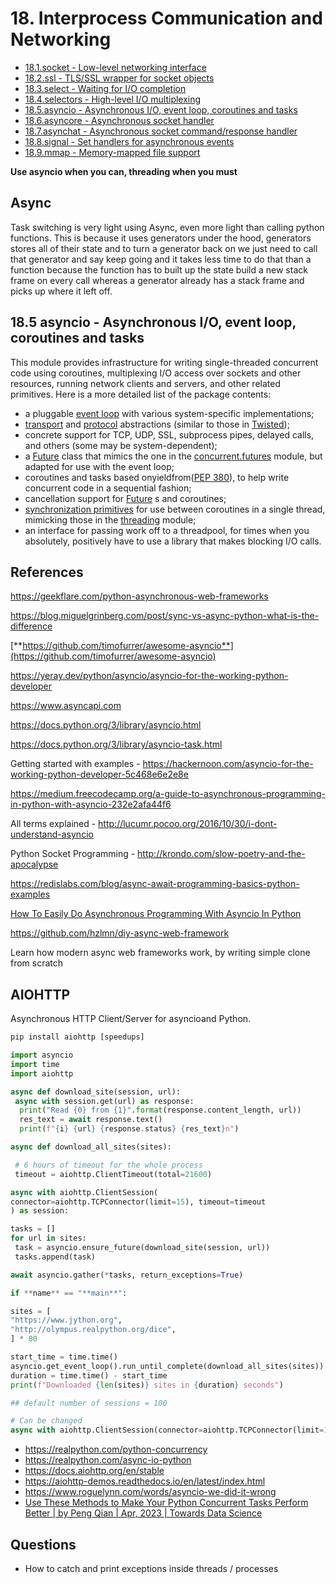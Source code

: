 # 18. Interprocess Communication and Networking

- [18.1.socket - Low-level networking interface](https://docs.python.org/3/library/socket.html)
- [18.2.ssl - TLS/SSL wrapper for socket objects](https://docs.python.org/3/library/ssl.html)
- [18.3.select - Waiting for I/O completion](https://docs.python.org/3/library/select.html)
- [18.4.selectors - High-level I/O multiplexing](https://docs.python.org/3/library/selectors.html)
- [18.5.asyncio - Asynchronous I/O, event loop, coroutines and tasks](https://docs.python.org/3/library/asyncio.html)
- [18.6.asyncore - Asynchronous socket handler](https://docs.python.org/3/library/asyncore.html)
- [18.7.asynchat - Asynchronous socket command/response handler](https://docs.python.org/3/library/asynchat.html)
- [18.8.signal - Set handlers for asynchronous events](https://docs.python.org/3/library/signal.html)
- [18.9.mmap - Memory-mapped file support](https://docs.python.org/3/library/mmap.html)

**Use asyncio when you can, threading when you must**

## Async

Task switching is very light using Async, even more light than calling python functions. This is because it uses generators under the hood, generators stores all of their state and to turn a generator back on we just need to call that generator and say keep going and it takes less time to do that than a function because the function has to built up the state build a new stack frame on every call whereas a generator already has a stack frame and picks up where it left off.

## 18.5 asyncio - Asynchronous I/O, event loop, coroutines and tasks

This module provides infrastructure for writing single-threaded concurrent code using coroutines, multiplexing I/O access over sockets and other resources, running network clients and servers, and other related primitives. Here is a more detailed list of the package contents:

- a pluggable [event loop](https://docs.python.org/3/library/asyncio-eventloop.html#asyncio-event-loop) with various system-specific implementations;
- [transport](https://docs.python.org/3/library/asyncio-protocol.html#asyncio-transport) and [protocol](https://docs.python.org/3/library/asyncio-protocol.html#asyncio-protocol) abstractions (similar to those in [Twisted](https://twistedmatrix.com/trac/));
- concrete support for TCP, UDP, SSL, subprocess pipes, delayed calls, and others (some may be system-dependent);
- a [Future](https://docs.python.org/3/library/asyncio-task.html#asyncio.Future) class that mimics the one in the [concurrent.futures](https://docs.python.org/3/library/concurrent.futures.html#module-concurrent.futures) module, but adapted for use with the event loop;
- coroutines and tasks based onyieldfrom([PEP 380](https://www.python.org/dev/peps/pep-0380)), to help write concurrent code in a sequential fashion;
- cancellation support for [Future](https://docs.python.org/3/library/asyncio-task.html#asyncio.Future) s and coroutines;
- [synchronization primitives](https://docs.python.org/3/library/asyncio-sync.html#asyncio-sync) for use between coroutines in a single thread, mimicking those in the [threading](https://docs.python.org/3/library/threading.html#module-threading) module;
- an interface for passing work off to a threadpool, for times when you absolutely, positively have to use a library that makes blocking I/O calls.

## References

https://geekflare.com/python-asynchronous-web-frameworks

https://blog.miguelgrinberg.com/post/sync-vs-async-python-what-is-the-difference

[**https://github.com/timofurrer/awesome-asyncio**](https://github.com/timofurrer/awesome-asyncio)

https://yeray.dev/python/asyncio/asyncio-for-the-working-python-developer

https://www.asyncapi.com

https://docs.python.org/3/library/asyncio.html

https://docs.python.org/3/library/asyncio-task.html

Getting started with examples - https://hackernoon.com/asyncio-for-the-working-python-developer-5c468e6e2e8e

https://medium.freecodecamp.org/a-guide-to-asynchronous-programming-in-python-with-asyncio-232e2afa44f6

All terms explained - http://lucumr.pocoo.org/2016/10/30/i-dont-understand-asyncio

Python Socket Programming - http://krondo.com/slow-poetry-and-the-apocalypse

https://redislabs.com/blog/async-await-programming-basics-python-examples

[How To Easily Do Asynchronous Programming With Asyncio In Python](https://www.youtube.com/watch?v=2IW-ZEui4h4)

https://github.com/hzlmn/diy-async-web-framework

Learn how modern async web frameworks work, by writing simple clone from scratch

## AIOHTTP

Asynchronous HTTP Client/Server for asyncioand Python.

```python
pip install aiohttp [speedups]

import asyncio
import time
import aiohttp

async def download_site(session, url):
 async with session.get(url) as response:
  print("Read {0} from {1}".format(response.content_length, url))
  res_text = await response.text()
  print(f"{i} {url} {response.status} {res_text}n")

async def download_all_sites(sites):

 # 6 hours of timeout for the whole process
 timeout = aiohttp.ClientTimeout(total=21600)

async with aiohttp.ClientSession(
connector=aiohttp.TCPConnector(limit=15), timeout=timeout
) as session:

tasks = []
for url in sites:
 task = asyncio.ensure_future(download_site(session, url))
 tasks.append(task)

await asyncio.gather(*tasks, return_exceptions=True)

if **name** == "**main**":

sites = [
"https://www.jython.org",
"http://olympus.realpython.org/dice",
] * 80

start_time = time.time()
asyncio.get_event_loop().run_until_complete(download_all_sites(sites))
duration = time.time() - start_time
print(f"Downloaded {len(sites)} sites in {duration} seconds")

## default number of sessions = 100

# Can be changed
async with aiohttp.ClientSession(connector=aiohttp.TCPConnector(limit=10)) as session:
```

- https://realpython.com/python-concurrency
- https://realpython.com/async-io-python
- https://docs.aiohttp.org/en/stable
- https://aiohttp-demos.readthedocs.io/en/latest/index.html
- https://www.roguelynn.com/words/asyncio-we-did-it-wrong
- [Use These Methods to Make Your Python Concurrent Tasks Perform Better | by Peng Qian | Apr, 2023 | Towards Data Science](https://towardsdatascience.com/use-these-methods-to-make-your-python-concurrent-tasks-perform-better-b693b7a633e1)

## Questions

- How to catch and print exceptions inside threads / processes
